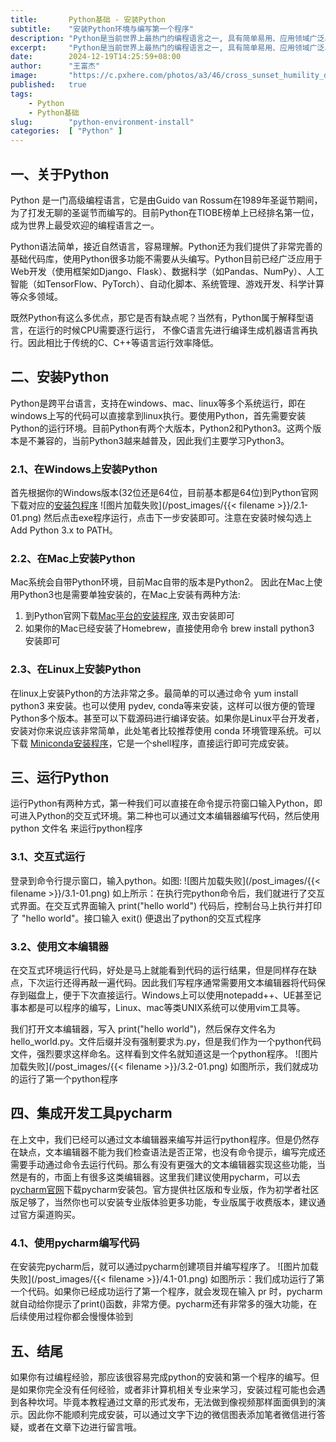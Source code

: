 ```yaml
---
title:       Python基础 - 安装Python
subtitle:    "安装Python环境与编写第一个程序"
description: "Python是当前世界上最热门的编程语言之一, 具有简单易用、应用领域广泛、强大的库支持、跨平台等诸多优点。本文我们从零开始，进行Python解释器的安装以及安装Python的集成开发工具 pycharm。以及编写我们的第一个Python程序"
excerpt:     "Python是当前世界上最热门的编程语言之一, 具有简单易用、应用领域广泛、强大的库支持、跨平台等诸多优点。本文我们从零开始，进行Python解释器的安装以及安装Python的集成开发工具 pycharm。以及编写我们的第一个Python程序"
date:        2024-12-19T14:25:59+08:00
author:      "王富杰"
image:       "https://c.pxhere.com/photos/a3/46/cross_sunset_humility_devotion_silhouette_human_kneeling_knee-607081.jpg!d"
published:   true
tags:
    - Python
    - Python基础
slug:        "python-environment-install"
categories:  [ "Python" ]
---
```


## 一、关于Python
Python 是一门高级编程语言，它是由Guido van Rossum在1989年圣诞节期间，为了打发无聊的圣诞节而编写的。目前Python在TIOBE榜单上已经排名第一位，成为世界上最受欢迎的编程语言之一。

Python语法简单，接近自然语言，容易理解。Python还为我们提供了非常完善的基础代码库，使用Python很多功能不需要从头编写。Python目前已经广泛应用于Web开发（使用框架如Django、Flask）、数据科学（如Pandas、NumPy）、人工智能（如TensorFlow、PyTorch）、自动化脚本、系统管理、游戏开发、科学计算等众多领域。

既然Python有这么多优点，那它是否有缺点呢？当然有，Python属于解释型语言，在运行的时候CPU需要逐行运行， 不像C语言先进行编译生成机器语言再执行。因此相比于传统的C、C++等语言运行效率降低。

## 二、安装Python
Python是跨平台语言，支持在windows、mac、linux等多个系统运行，即在windows上写的代码可以直接拿到linux执行。要使用Python，首先需要安装Python的运行环境。目前Python有两个大版本，Python2和Python3。这两个版本是不兼容的，当前Python3越来越普及，因此我们主要学习Python3。

### 2.1、在Windows上安装Python
首先根据你的Windows版本(32位还是64位，目前基本都是64位)到Python官网下载对应的[安装包程序](https://www.python.org/downloads/windows/)
![图片加载失败](/post_images/{{< filename >}}/2.1-01.png)
然后点击exe程序运行，点击下一步安装即可。注意在安装时候勾选上 Add Python 3.x to PATH。

### 2.2、在Mac上安装Python
Mac系统会自带Python环境，目前Mac自带的版本是Python2。 因此在Mac上使用Python3也是需要单独安装的，在Mac上安装有两种方法:

1. 到Python官网下载[Mac平台的安装程序](https://www.python.org/downloads/macos/), 双击安装即可
2. 如果你的Mac已经安装了Homebrew，直接使用命令 brew install python3 安装即可
   
### 2.3、在Linux上安装Python
在linux上安装Python的方法非常之多。最简单的可以通过命令 yum install python3 来安装。也可以使用 pydev, conda等来安装，这样可以很方便的管理Python多个版本。甚至可以下载源码进行编译安装。如果你是Linux平台开发者，安装对你来说应该非常简单，此处笔者比较推荐使用 conda 环境管理系统。可以下载 [Miniconda安装程序](https://repo.anaconda.com/miniconda/)，它是一个shell程序，直接运行即可完成安装。

## 三、运行Python
运行Python有两种方式，第一种我们可以直接在命令提示符窗口输入Python，即可进入Python的交互式环境。第二种也可以通过文本编辑器编写代码，然后使用 python 文件名 来运行python程序

### 3.1、交互式运行
登录到命令行提示窗口，输入python。如图:
![图片加载失败](/post_images/{{< filename >}}/3.1-01.png)
如上所示：在执行完python命令后，我们就进行了交互式界面。在交互式界面输入 print("hello world") 代码后，控制台马上执行并打印了 "hello world"。接口输入 exit() 便退出了python的交互式程序

### 3.2、使用文本编辑器
在交互式环境运行代码，好处是马上就能看到代码的运行结果，但是同样存在缺点，下次运行还得再敲一遍代码。因此我们写程序通常需要用文本编辑器将代码保存到磁盘上，便于下次直接运行。Windows上可以使用notepadd++、UE甚至记事本都是可以程序的编写，Linux、mac等类UNIX系统可以使用vim工具等。

我们打开文本编辑器，写入 print("hello world")，然后保存文件名为 hello_world.py。文件后缀并没有强制要求为.py，但是我们作为一个python代码文件，强烈要求这样命名。这样看到文件名就知道这是一个python程序。
![图片加载失败](/post_images/{{< filename >}}/3.2-01.png)
如图所示，我们就成功的运行了第一个python程序

## 四、集成开发工具pycharm
在上文中，我们已经可以通过文本编辑器来编写并运行python程序。但是仍然存在缺点，文本编辑器不能为我们检查语法是否正常，也没有命令提示，编写完成还需要手动通过命令去运行代码。那么有没有更强大的文本编辑器实现这些功能，当然是有的，市面上有很多这类编辑器。这里我们建议使用pycharm，可以去[pycharm官网](https://www.jetbrains.com/pycharm/download/?section=windows)下载pycharm安装包。官方提供社区版和专业版，作为初学者社区版足够了，当然你也可以安装专业版体验更多功能，专业版属于收费版本，建议通过官方渠道购买。

### 4.1、使用pycharm编写代码
在安装完pycharm后，就可以通过pycharm创建项目并编写程序了。
![图片加载失败](/post_images/{{< filename >}}/4.1-01.png)
如图所示：我们成功运行了第一个代码。如果你已经成功运行了第一个程序，就会发现在输入 pr 时，pycharm就自动给你提示了print()函数，非常方便。pycharm还有非常多的强大功能，在后续使用过程你都会慢慢体验到

## 五、结尾
如果你有过编程经验，那应该很容易完成python的安装和第一个程序的编写。但是如果你完全没有任何经验，或者非计算机相关专业来学习，安装过程可能也会遇到各种坎坷。毕竟本教程通过文章的形式发布，无法做到像视频那样面面俱到的演示。因此你不能顺利完成安装，可以通过文字下边的微信图表添加笔者微信进行答疑，或者在文章下边进行留言哦。


